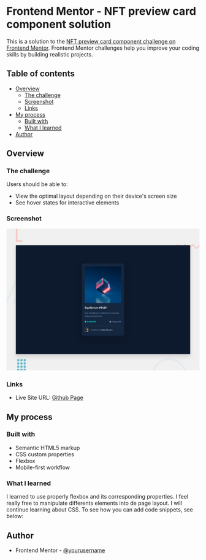 # Frontend Mentor - NFT preview card component solution

This is a solution to the [NFT preview card component challenge on Frontend Mentor](https://www.frontendmentor.io/challenges/nft-preview-card-component-SbdUL_w0U). Frontend Mentor challenges help you improve your coding skills by building realistic projects. 

## Table of contents

- [Overview](#overview)
  - [The challenge](#the-challenge)
  - [Screenshot](#screenshot)
  - [Links](#links)
- [My process](#my-process)
  - [Built with](#built-with)
  - [What I learned](#what-i-learned)
- [Author](#author)

## Overview

### The challenge

Users should be able to:

- View the optimal layout depending on their device's screen size
- See hover states for interactive elements

### Screenshot

![](./design/desktop-preview.jpg)

### Links

- Live Site URL: [Github Page](https://oscarvajalmora.github.io/fem-nft-preview-card/)

## My process

### Built with

- Semantic HTML5 markup
- CSS custom properties
- Flexbox
- Mobile-first workflow

### What I learned

I learned to use properly flexbox and its corresponding properties. I feel really free to manipulate differents elements into de page layout. I will continue learning about CSS.
To see how you can add code snippets, see below:


## Author

- Frontend Mentor - [@yourusername](https://www.frontendmentor.io/profile/oscarvajalmora)